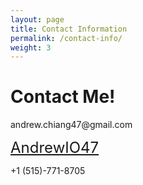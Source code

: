 ```yaml
---
layout: page
title: Contact Information
permalink: /contact-info/
weight: 3
---
```


# **Contact Me!**

<div class="email-container">
  <i class="fas fa-envelope fa-3x"></i> <!-- Email icon -->
  <p class="email">andrew.chiang47@gmail.com</p>
</div>

<div class="github-container">
  <i class="fab fa-github fa-4x"></i> <!-- GitHub icon -->
  <p class="github">
    <a href="https://github.com/AndrewIO47" style="font-size: 24px;">
      AndrewIO47 <!-- Your GitHub username -->
    </a>
  </p>
</div>

<div class="phone-container">
  <i class="fas fa-phone fa-3x"></i> <!-- Phone icon -->
  <p class="phone">+1 (515)-771-8705</p>
</div>

<link rel="stylesheet" href="_sass/_contact-me.scss">
